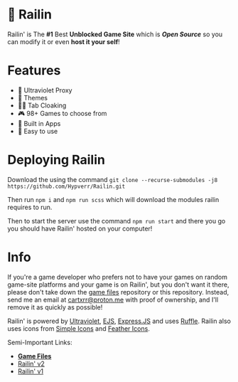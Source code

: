 # 🚆 Railin
Railin' is The **#1** Best **Unblocked Game Site** which is ***Open Source*** so you can modify it or even **host it your self**!

# Features
- 🔐 Ultraviolet Proxy
- 🎨 Themes
- 🐱‍👤 Tab Cloaking
- 🎮 98+ Games to choose from
- 📱 Built in Apps
- 👶 Easy to use

# Deploying Railin
Download the using the command `git clone --recurse-submodules -j8 https://github.com/Hypverr/Railin.git`

Then run `npm i` and `npm run scss` which will download the modules railin requires to run.

Then to start the server use the command `npm run start` and there you go you should have Railin' hosted on your computer!

# Info
If you're a game developer who prefers not to have your games on random game-site platforms and your game is on Railin', but you don't want it there, please don't take down the [game files](https://github.com/RailinGames/files) repository or this repository. Instead, send me an email at cartxrr@proton.me with proof of ownership, and I'll remove it as quickly as possible!

Railin' is powered by [Ultraviolet](https://github.com/titaniumnetwork-dev/Ultraviolet), [EJS](https://ejs.co/), [Express.JS](https://expressjs.com/) and uses [Ruffle](https://github.com/ruffle-rs/ruffle/).
Railin also uses icons from [Simple Icons](https://simpleicons.org/) and [Feather Icons](https://feathericons.com/).

Semi-Important Links:
- [**Game Files**](https://github.com/Hypverr/RailinFiles)
- [Railin' v2](https://github.com/Hypverr/Railin/tree/278fc2ffd1097e1cb9869843077c286fbcc624b3)
- [Railin' v1](https://github.com/Hypverr/Railin/tree/be0d6fa8f84b97ef90da0908b98ded044a53d3a5)
